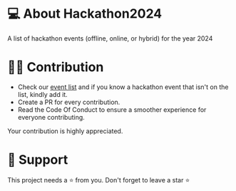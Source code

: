 # 💻 About Hackathon2024
A list of hackathon events (offline, online, or hybrid) for the year 2024

#  👨‍💻 Contribution
* Check our [event list](https://github.com/MeltingHackTeam/Hackathon2024/blob/main/eventslist.md) and if you know a hackathon event that isn't on the list, kindly add it. 
* Create a PR for every contribution.
* Read the Code Of Conduct to ensure a smoother experience for everyone contributing.
  
Your contribution is highly appreciated.

# 🙏 Support

This project needs a ⭐️ from you. Don't forget to leave a star ⭐️
